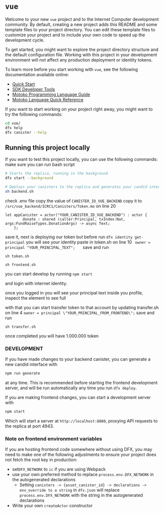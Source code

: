 # `vue`

Welcome to your new `vue` project and to the Internet Computer development community. By default, creating a new project adds this README and some template files to your project directory. You can edit these template files to customize your project and to include your own code to speed up the development cycle.

To get started, you might want to explore the project directory structure and the default configuration file. Working with this project in your development environment will not affect any production deployment or identity tokens.

To learn more before you start working with `vue`, see the following documentation available online:

- [Quick Start](https://internetcomputer.org/docs/current/developer-docs/setup/deploy-locally)
- [SDK Developer Tools](https://internetcomputer.org/docs/current/developer-docs/setup/install)
- [Motoko Programming Language Guide](https://internetcomputer.org/docs/current/motoko/main/motoko)
- [Motoko Language Quick Reference](https://internetcomputer.org/docs/current/motoko/main/language-manual)


If you want to start working on your project right away, you might want to try the following commands:

```bash
cd vue/
dfx help
dfx canister --help
```

## Running this project locally

If you want to test this project locally, you can use the following commands:
make sure you can run bash script

```bash
# Starts the replica, running in the background
dfx start --background

# Deploys your canisters to the replica and generates your candid interface
sh backend.sh
```
check .env file copy the value of  `CANISTER_ID_VUE_BACKEND` copy it to `/src/vue_backend/ICRC1/Canisters/Token.mo` on line 20
``` 
let appCanister = actor("YOUR_CANISTER_ID_VUE_BACKEND") : actor {
        donate : shared (caller:Principal, txIndex:Nat, args:FundRaiseTypes.DonationArgs) -> async Text;
    };
```
save it,
next is deploying our token but before 
run `dfx identity get-principal` you will see your identity 
paste in token.sh  on line 10 `  owner = principal "YOUR_PRINCIPAL_TEXT";    `
save and run 
```
sh token.sh
```

```
sh frontend.sh
```

you can start develop by running `npm start`

and login with internet identity.

once you logged in you will see your principal text inside you profile, inspect the element to see full

with that you can start transfer token to that account by updating transfer.sh on line 4 `owner = principal \"YOUR_PRINCIPAL_FROM_FRONTEND\";`
save and run
```
sh transfer.sh
```
once completed you will have 1.000.000 token



### DEVELOPMENT
If you have made changes to your backend canister, you can generate a new candid interface with

```bash
npm run generate
```

at any time. This is recommended before starting the frontend development server, and will be run automatically any time you run `dfx deploy`.

If you are making frontend changes, you can start a development server with

```bash
npm start
```

Which will start a server at `http://localhost:8080`, proxying API requests to the replica at port 4943.

### Note on frontend environment variables

If you are hosting frontend code somewhere without using DFX, you may need to make one of the following adjustments to ensure your project does not fetch the root key in production:

- set`DFX_NETWORK` to `ic` if you are using Webpack
- use your own preferred method to replace `process.env.DFX_NETWORK` in the autogenerated declarations
  - Setting `canisters -> {asset_canister_id} -> declarations -> env_override to a string` in `dfx.json` will replace `process.env.DFX_NETWORK` with the string in the autogenerated declarations
- Write your own `createActor` constructor


